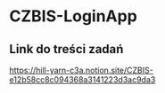 # CZBIS-LoginApp
## Link do treści zadań
https://hill-yarn-c3a.notion.site/CZBIS-e12b58cc8c094368a3141223d3ac9da3